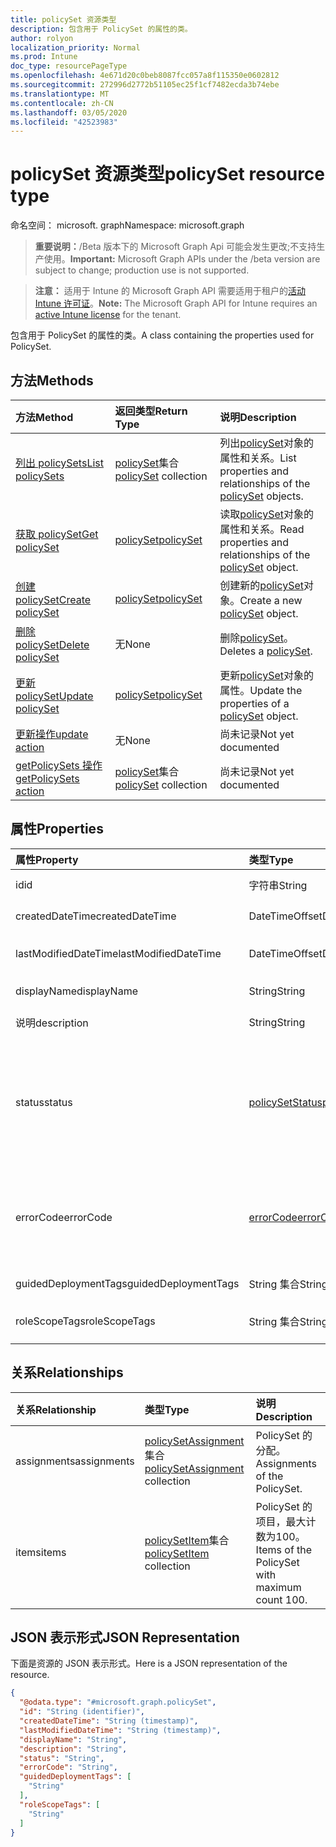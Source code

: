 ```yaml
---
title: policySet 资源类型
description: 包含用于 PolicySet 的属性的类。
author: rolyon
localization_priority: Normal
ms.prod: Intune
doc_type: resourcePageType
ms.openlocfilehash: 4e671d20c0beb8087fcc057a8f115350e0602812
ms.sourcegitcommit: 272996d2772b51105ec25f1cf7482ecda3b74ebe
ms.translationtype: MT
ms.contentlocale: zh-CN
ms.lasthandoff: 03/05/2020
ms.locfileid: "42523983"
---
```

# <a name="policyset-resource-type"></a><span data-ttu-id="a766d-103">policySet 资源类型</span><span class="sxs-lookup"><span data-stu-id="a766d-103">policySet resource type</span></span>

<span data-ttu-id="a766d-104">命名空间： microsoft. graph</span><span class="sxs-lookup"><span data-stu-id="a766d-104">Namespace: microsoft.graph</span></span>

> <span data-ttu-id="a766d-105">**重要说明：**/Beta 版本下的 Microsoft Graph Api 可能会发生更改;不支持生产使用。</span><span class="sxs-lookup"><span data-stu-id="a766d-105">**Important:** Microsoft Graph APIs under the /beta version are subject to change; production use is not supported.</span></span>

> <span data-ttu-id="a766d-106">**注意：** 适用于 Intune 的 Microsoft Graph API 需要适用于租户的[活动 Intune 许可证](https://go.microsoft.com/fwlink/?linkid=839381)。</span><span class="sxs-lookup"><span data-stu-id="a766d-106">**Note:** The Microsoft Graph API for Intune requires an [active Intune license](https://go.microsoft.com/fwlink/?linkid=839381) for the tenant.</span></span>

<span data-ttu-id="a766d-107">包含用于 PolicySet 的属性的类。</span><span class="sxs-lookup"><span data-stu-id="a766d-107">A class containing the properties used for PolicySet.</span></span>

## <a name="methods"></a><span data-ttu-id="a766d-108">方法</span><span class="sxs-lookup"><span data-stu-id="a766d-108">Methods</span></span>
|<span data-ttu-id="a766d-109">方法</span><span class="sxs-lookup"><span data-stu-id="a766d-109">Method</span></span>|<span data-ttu-id="a766d-110">返回类型</span><span class="sxs-lookup"><span data-stu-id="a766d-110">Return Type</span></span>|<span data-ttu-id="a766d-111">说明</span><span class="sxs-lookup"><span data-stu-id="a766d-111">Description</span></span>|
|:---|:---|:---|
|[<span data-ttu-id="a766d-112">列出 policySets</span><span class="sxs-lookup"><span data-stu-id="a766d-112">List policySets</span></span>](../api/intune-policyset-policyset-list.md)|<span data-ttu-id="a766d-113">[policySet](../resources/intune-policyset-policyset.md)集合</span><span class="sxs-lookup"><span data-stu-id="a766d-113">[policySet](../resources/intune-policyset-policyset.md) collection</span></span>|<span data-ttu-id="a766d-114">列出[policySet](../resources/intune-policyset-policyset.md)对象的属性和关系。</span><span class="sxs-lookup"><span data-stu-id="a766d-114">List properties and relationships of the [policySet](../resources/intune-policyset-policyset.md) objects.</span></span>|
|[<span data-ttu-id="a766d-115">获取 policySet</span><span class="sxs-lookup"><span data-stu-id="a766d-115">Get policySet</span></span>](../api/intune-policyset-policyset-get.md)|[<span data-ttu-id="a766d-116">policySet</span><span class="sxs-lookup"><span data-stu-id="a766d-116">policySet</span></span>](../resources/intune-policyset-policyset.md)|<span data-ttu-id="a766d-117">读取[policySet](../resources/intune-policyset-policyset.md)对象的属性和关系。</span><span class="sxs-lookup"><span data-stu-id="a766d-117">Read properties and relationships of the [policySet](../resources/intune-policyset-policyset.md) object.</span></span>|
|[<span data-ttu-id="a766d-118">创建 policySet</span><span class="sxs-lookup"><span data-stu-id="a766d-118">Create policySet</span></span>](../api/intune-policyset-policyset-create.md)|[<span data-ttu-id="a766d-119">policySet</span><span class="sxs-lookup"><span data-stu-id="a766d-119">policySet</span></span>](../resources/intune-policyset-policyset.md)|<span data-ttu-id="a766d-120">创建新的[policySet](../resources/intune-policyset-policyset.md)对象。</span><span class="sxs-lookup"><span data-stu-id="a766d-120">Create a new [policySet](../resources/intune-policyset-policyset.md) object.</span></span>|
|[<span data-ttu-id="a766d-121">删除 policySet</span><span class="sxs-lookup"><span data-stu-id="a766d-121">Delete policySet</span></span>](../api/intune-policyset-policyset-delete.md)|<span data-ttu-id="a766d-122">无</span><span class="sxs-lookup"><span data-stu-id="a766d-122">None</span></span>|<span data-ttu-id="a766d-123">删除[policySet](../resources/intune-policyset-policyset.md)。</span><span class="sxs-lookup"><span data-stu-id="a766d-123">Deletes a [policySet](../resources/intune-policyset-policyset.md).</span></span>|
|[<span data-ttu-id="a766d-124">更新 policySet</span><span class="sxs-lookup"><span data-stu-id="a766d-124">Update policySet</span></span>](../api/intune-policyset-policyset-update.md)|[<span data-ttu-id="a766d-125">policySet</span><span class="sxs-lookup"><span data-stu-id="a766d-125">policySet</span></span>](../resources/intune-policyset-policyset.md)|<span data-ttu-id="a766d-126">更新[policySet](../resources/intune-policyset-policyset.md)对象的属性。</span><span class="sxs-lookup"><span data-stu-id="a766d-126">Update the properties of a [policySet](../resources/intune-policyset-policyset.md) object.</span></span>|
|[<span data-ttu-id="a766d-127">更新操作</span><span class="sxs-lookup"><span data-stu-id="a766d-127">update action</span></span>](../api/intune-policyset-policyset-update.md)|<span data-ttu-id="a766d-128">无</span><span class="sxs-lookup"><span data-stu-id="a766d-128">None</span></span>|<span data-ttu-id="a766d-129">尚未记录</span><span class="sxs-lookup"><span data-stu-id="a766d-129">Not yet documented</span></span>|
|[<span data-ttu-id="a766d-130">getPolicySets 操作</span><span class="sxs-lookup"><span data-stu-id="a766d-130">getPolicySets action</span></span>](../api/intune-policyset-policyset-getpolicysets.md)|<span data-ttu-id="a766d-131">[policySet](../resources/intune-policyset-policyset.md)集合</span><span class="sxs-lookup"><span data-stu-id="a766d-131">[policySet](../resources/intune-policyset-policyset.md) collection</span></span>|<span data-ttu-id="a766d-132">尚未记录</span><span class="sxs-lookup"><span data-stu-id="a766d-132">Not yet documented</span></span>|

## <a name="properties"></a><span data-ttu-id="a766d-133">属性</span><span class="sxs-lookup"><span data-stu-id="a766d-133">Properties</span></span>
|<span data-ttu-id="a766d-134">属性</span><span class="sxs-lookup"><span data-stu-id="a766d-134">Property</span></span>|<span data-ttu-id="a766d-135">类型</span><span class="sxs-lookup"><span data-stu-id="a766d-135">Type</span></span>|<span data-ttu-id="a766d-136">说明</span><span class="sxs-lookup"><span data-stu-id="a766d-136">Description</span></span>|
|:---|:---|:---|
|<span data-ttu-id="a766d-137">id</span><span class="sxs-lookup"><span data-stu-id="a766d-137">id</span></span>|<span data-ttu-id="a766d-138">字符串</span><span class="sxs-lookup"><span data-stu-id="a766d-138">String</span></span>|<span data-ttu-id="a766d-139">PolicySet 的键。</span><span class="sxs-lookup"><span data-stu-id="a766d-139">Key of the PolicySet.</span></span>|
|<span data-ttu-id="a766d-140">createdDateTime</span><span class="sxs-lookup"><span data-stu-id="a766d-140">createdDateTime</span></span>|<span data-ttu-id="a766d-141">DateTimeOffset</span><span class="sxs-lookup"><span data-stu-id="a766d-141">DateTimeOffset</span></span>|<span data-ttu-id="a766d-142">PolicySet 的创建时间。</span><span class="sxs-lookup"><span data-stu-id="a766d-142">Creation time of the PolicySet.</span></span>|
|<span data-ttu-id="a766d-143">lastModifiedDateTime</span><span class="sxs-lookup"><span data-stu-id="a766d-143">lastModifiedDateTime</span></span>|<span data-ttu-id="a766d-144">DateTimeOffset</span><span class="sxs-lookup"><span data-stu-id="a766d-144">DateTimeOffset</span></span>|<span data-ttu-id="a766d-145">PolicySet 的上次修改时间。</span><span class="sxs-lookup"><span data-stu-id="a766d-145">Last modified time of the PolicySet.</span></span>|
|<span data-ttu-id="a766d-146">displayName</span><span class="sxs-lookup"><span data-stu-id="a766d-146">displayName</span></span>|<span data-ttu-id="a766d-147">String</span><span class="sxs-lookup"><span data-stu-id="a766d-147">String</span></span>|<span data-ttu-id="a766d-148">PolicySet 的 DisplayName。</span><span class="sxs-lookup"><span data-stu-id="a766d-148">DisplayName of the PolicySet.</span></span>|
|<span data-ttu-id="a766d-149">说明</span><span class="sxs-lookup"><span data-stu-id="a766d-149">description</span></span>|<span data-ttu-id="a766d-150">String</span><span class="sxs-lookup"><span data-stu-id="a766d-150">String</span></span>|<span data-ttu-id="a766d-151">PolicySet 的说明。</span><span class="sxs-lookup"><span data-stu-id="a766d-151">Description of the PolicySet.</span></span>|
|<span data-ttu-id="a766d-152">status</span><span class="sxs-lookup"><span data-stu-id="a766d-152">status</span></span>|[<span data-ttu-id="a766d-153">policySetStatus</span><span class="sxs-lookup"><span data-stu-id="a766d-153">policySetStatus</span></span>](../resources/intune-policyset-policysetstatus.md)|<span data-ttu-id="a766d-154">PolicySet 的验证/分配状态。</span><span class="sxs-lookup"><span data-stu-id="a766d-154">Validation/assignment status of the PolicySet.</span></span> <span data-ttu-id="a766d-155">可取值为：`unknown`、`validating`、`partialSuccess`、`success`、`error`、`notAssigned`。</span><span class="sxs-lookup"><span data-stu-id="a766d-155">Possible values are: `unknown`, `validating`, `partialSuccess`, `success`, `error`, `notAssigned`.</span></span>|
|<span data-ttu-id="a766d-156">errorCode</span><span class="sxs-lookup"><span data-stu-id="a766d-156">errorCode</span></span>|[<span data-ttu-id="a766d-157">errorCode</span><span class="sxs-lookup"><span data-stu-id="a766d-157">errorCode</span></span>](../resources/intune-policyset-errorcode.md)|<span data-ttu-id="a766d-158">错误代码（如果发生）。</span><span class="sxs-lookup"><span data-stu-id="a766d-158">Error code if any occured.</span></span> <span data-ttu-id="a766d-159">可取值为：`noError`、`unauthorized`、`notFound`、`deleted`。</span><span class="sxs-lookup"><span data-stu-id="a766d-159">Possible values are: `noError`, `unauthorized`, `notFound`, `deleted`.</span></span>|
|<span data-ttu-id="a766d-160">guidedDeploymentTags</span><span class="sxs-lookup"><span data-stu-id="a766d-160">guidedDeploymentTags</span></span>|<span data-ttu-id="a766d-161">String 集合</span><span class="sxs-lookup"><span data-stu-id="a766d-161">String collection</span></span>|<span data-ttu-id="a766d-162">引导部署的标记</span><span class="sxs-lookup"><span data-stu-id="a766d-162">Tags of the guided deployment</span></span>|
|<span data-ttu-id="a766d-163">roleScopeTags</span><span class="sxs-lookup"><span data-stu-id="a766d-163">roleScopeTags</span></span>|<span data-ttu-id="a766d-164">String 集合</span><span class="sxs-lookup"><span data-stu-id="a766d-164">String collection</span></span>|<span data-ttu-id="a766d-165">PolicySet 的 RoleScopeTags</span><span class="sxs-lookup"><span data-stu-id="a766d-165">RoleScopeTags of the PolicySet</span></span>|

## <a name="relationships"></a><span data-ttu-id="a766d-166">关系</span><span class="sxs-lookup"><span data-stu-id="a766d-166">Relationships</span></span>
|<span data-ttu-id="a766d-167">关系</span><span class="sxs-lookup"><span data-stu-id="a766d-167">Relationship</span></span>|<span data-ttu-id="a766d-168">类型</span><span class="sxs-lookup"><span data-stu-id="a766d-168">Type</span></span>|<span data-ttu-id="a766d-169">说明</span><span class="sxs-lookup"><span data-stu-id="a766d-169">Description</span></span>|
|:---|:---|:---|
|<span data-ttu-id="a766d-170">assignments</span><span class="sxs-lookup"><span data-stu-id="a766d-170">assignments</span></span>|<span data-ttu-id="a766d-171">[policySetAssignment](../resources/intune-policyset-policysetassignment.md)集合</span><span class="sxs-lookup"><span data-stu-id="a766d-171">[policySetAssignment](../resources/intune-policyset-policysetassignment.md) collection</span></span>|<span data-ttu-id="a766d-172">PolicySet 的分配。</span><span class="sxs-lookup"><span data-stu-id="a766d-172">Assignments of the PolicySet.</span></span>|
|<span data-ttu-id="a766d-173">items</span><span class="sxs-lookup"><span data-stu-id="a766d-173">items</span></span>|<span data-ttu-id="a766d-174">[policySetItem](../resources/intune-policyset-policysetitem.md)集合</span><span class="sxs-lookup"><span data-stu-id="a766d-174">[policySetItem](../resources/intune-policyset-policysetitem.md) collection</span></span>|<span data-ttu-id="a766d-175">PolicySet 的项目，最大计数为100。</span><span class="sxs-lookup"><span data-stu-id="a766d-175">Items of the PolicySet with maximum count 100.</span></span>|

## <a name="json-representation"></a><span data-ttu-id="a766d-176">JSON 表示形式</span><span class="sxs-lookup"><span data-stu-id="a766d-176">JSON Representation</span></span>
<span data-ttu-id="a766d-177">下面是资源的 JSON 表示形式。</span><span class="sxs-lookup"><span data-stu-id="a766d-177">Here is a JSON representation of the resource.</span></span>
<!-- {
  "blockType": "resource",
  "keyProperty": "id",
  "@odata.type": "microsoft.graph.policySet"
}
-->
``` json
{
  "@odata.type": "#microsoft.graph.policySet",
  "id": "String (identifier)",
  "createdDateTime": "String (timestamp)",
  "lastModifiedDateTime": "String (timestamp)",
  "displayName": "String",
  "description": "String",
  "status": "String",
  "errorCode": "String",
  "guidedDeploymentTags": [
    "String"
  ],
  "roleScopeTags": [
    "String"
  ]
}
```



